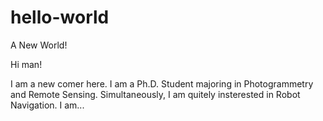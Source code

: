# hello-world
A New World!

Hi man!

I am a new comer here. I am a Ph.D. Student majoring in Photogrammetry and Remote Sensing. Simultaneously, I am quitely insterested in Robot Navigation. I am...
